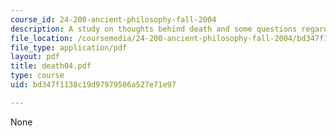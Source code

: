 ```yaml
---
course_id: 24-200-ancient-philosophy-fall-2004
description: A study on thoughts behind death and some questions regarding death.
file_location: /coursemedia/24-200-ancient-philosophy-fall-2004/bd347f1138c19d97979506a527e71e97_death04.pdf
file_type: application/pdf
layout: pdf
title: death04.pdf
type: course
uid: bd347f1138c19d97979506a527e71e97

---
```

None